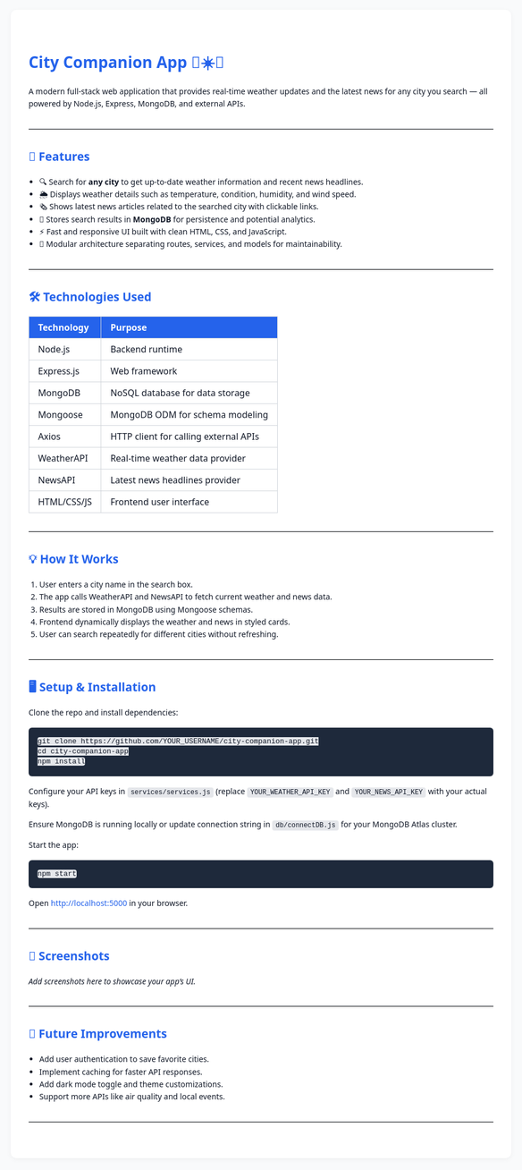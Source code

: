 <!DOCTYPE html>
<html lang="en">
<head>
  <meta charset="UTF-8" />
  <meta name="viewport" content="width=device-width, initial-scale=1" />
  <title>City Companion App - README</title>
  <style>
    body {
      font-family: 'Segoe UI', Tahoma, Geneva, Verdana, sans-serif;
      background: #f9fafb;
      margin: 0;
      padding: 2rem;
      color: #111827;
      max-width: 900px;
      margin-left: auto;
      margin-right: auto;
      line-height: 1.6;
    }
    h1, h2, h3 {
      color: #2563eb;
    }
    pre {
      background: #1e293b;
      color: #f8fafc;
      padding: 1rem;
      overflow-x: auto;
      border-radius: 6px;
      font-family: 'Courier New', Courier, monospace;
      font-size: 0.95rem;
      line-height: 1.4;
      margin: 1rem 0;
    }
    code {
      font-family: 'Courier New', Courier, monospace;
      background: #e5e7eb;
      padding: 2px 6px;
      border-radius: 4px;
      color: #111827;
    }
    table {
      width: 100%;
      border-collapse: collapse;
      margin: 1rem 0;
    }
    th, td {
      border: 1px solid #d1d5db;
      padding: 0.5rem 1rem;
      text-align: left;
    }
    th {
      background-color: #2563eb;
      color: white;
    }
    a {
      color: #2563eb;
      text-decoration: none;
    }
    a:hover {
      text-decoration: underline;
    }
    hr {
      border: none;
      border-top: 1px solid #d1d5db;
      margin: 2rem 0;
    }
    .container {
      background: white;
      padding: 2rem;
      border-radius: 10px;
      box-shadow: 0 2px 10px rgba(0,0,0,0.05);
    }
    ul, ol {
      padding-left: 1.2rem;
    }
  </style>
</head>
<body>
  <div class="container">
    <h1>City Companion App 🌆☀️📰</h1>
    <p>
      A modern full-stack web application that provides real-time weather updates and the latest news for any city you search — all powered by Node.js, Express, MongoDB, and external APIs.
    </p><hr/>
    <h2>🚀 Features</h2>
    <ul>
      <li>🔍 Search for <strong>any city</strong> to get up-to-date weather information and recent news headlines.</li>
      <li>🌦️ Displays weather details such as temperature, condition, humidity, and wind speed.</li>
      <li>🗞️ Shows latest news articles related to the searched city with clickable links.</li>
      <li>💾 Stores search results in <strong>MongoDB</strong> for persistence and potential analytics.</li>
      <li>⚡ Fast and responsive UI built with clean HTML, CSS, and JavaScript.</li>
      <li>🧩 Modular architecture separating routes, services, and models for maintainability.</li>
    </ul>
    <hr />
    <h2>🛠️ Technologies Used</h2>
    <table>
      <thead>
        <tr>
          <th>Technology</th>
          <th>Purpose</th>
        </tr>
      </thead>
      <tbody>
        <tr><td>Node.js</td><td>Backend runtime</td></tr>
        <tr><td>Express.js</td><td>Web framework</td></tr>
        <tr><td>MongoDB</td><td>NoSQL database for data storage</td></tr>
        <tr><td>Mongoose</td><td>MongoDB ODM for schema modeling</td></tr>
        <tr><td>Axios</td><td>HTTP client for calling external APIs</td></tr>
        <tr><td>WeatherAPI</td><td>Real-time weather data provider</td></tr>
        <tr><td>NewsAPI</td><td>Latest news headlines provider</td></tr>
        <tr><td>HTML/CSS/JS</td><td>Frontend user interface</td></tr>
      </tbody>
    </table>
    <hr />
    <h2>💡 How It Works</h2>
    <ol>
      <li>User enters a city name in the search box.</li>
      <li>The app calls WeatherAPI and NewsAPI to fetch current weather and news data.</li>
      <li>Results are stored in MongoDB using Mongoose schemas.</li>
      <li>Frontend dynamically displays the weather and news in styled cards.</li>
      <li>User can search repeatedly for different cities without refreshing.</li>
    </ol>
    <hr />
    <h2>🖥️ Setup & Installation</h2>
    <p>Clone the repo and install dependencies:</p>
    <pre><code>git clone https://github.com/YOUR_USERNAME/city-companion-app.git
cd city-companion-app
npm install
</code></pre>
    <p>Configure your API keys in <code>services/services.js</code> (replace <code>YOUR_WEATHER_API_KEY</code> and <code>YOUR_NEWS_API_KEY</code> with your actual keys).</p>
    <p>Ensure MongoDB is running locally or update connection string in <code>db/connectDB.js</code> for your MongoDB Atlas cluster.</p>
    <p>Start the app:</p>
    <pre><code>npm start
</code></pre>
    <p>Open <a href="http://localhost:5000" target="_blank" rel="noopener noreferrer">http://localhost:5000</a> in your browser.</p>
    <hr />
    <h2>📸 Screenshots</h2>
    <p><em>Add screenshots here to showcase your app’s UI.</em></p>
    <hr />
    <h2>📝 Future Improvements</h2>
    <ul>
      <li>Add user authentication to save favorite cities.</li>
      <li>Implement caching for faster API responses.</li>
      <li>Add dark mode toggle and theme customizations.</li>
      <li>Support more APIs like air quality and local events.</li>
    </ul>
    <hr />
  </div>
</body>
</html>
